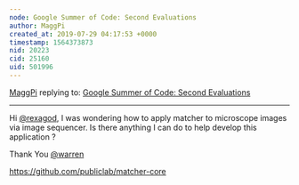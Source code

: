```yaml
---
node: Google Summer of Code: Second Evaluations
author: MaggPi
created_at: 2019-07-29 04:17:53 +0000
timestamp: 1564373873
nid: 20223
cid: 25160
uid: 501996
---
```




[MaggPi](../profile/MaggPi) replying to: [Google Summer of Code: Second Evaluations](../notes/rexagod/07-21-2019/google-summer-of-code-second-evaluations)

----
Hi [@rexagod](/profile/rexagod), I was wondering how to apply matcher to microscope images via image sequencer.   Is there anything I can do  to help develop this application ?

Thank You 
[@warren](/profile/warren) 


https://github.com/publiclab/matcher-core